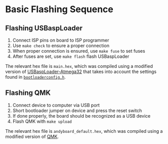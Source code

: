 # Basic Flashing Sequence

## Flashing USBaspLoader

1. Connect ISP pins on board to ISP programmer
2. Use `make check` to ensure a proper connection
3. When proper connection is ensured, use `make fuse` to set fuses
4. After fuses are set, use `make flash` flash USBaspLoader

The relevant hex file is `main.hex`, which was compiled using a modified version
of
[USBaspLoader-Atmega32](https://github.com/khairulhasanmd/USBaspLoader-Atmega32)
that takes into account the settings found in
[`bootloaderconfig.h`](bootloaderconfig.h).

## Flashing QMK

1. Connect device to computer via USB port
2. Short bootloader jumper on device and press the reset switch
3. If done properly, the board should be recognized as a USB device
4. Flash QMK with `make upload`

The relevant hex file is `andyboard_default.hex`, which was compiled using a
modified version of [QMK](https:github.com/atcheng2/qmk_firmware).

